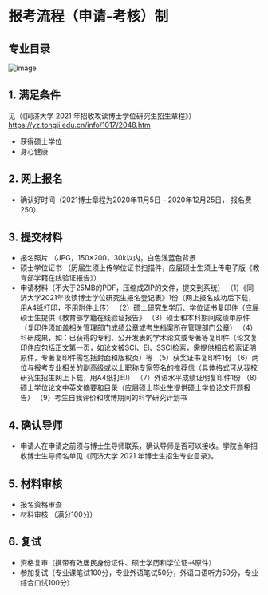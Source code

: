 # 报考流程（申请-考核）制

## 专业目录
![image](https://user-images.githubusercontent.com/71109255/120766909-4377a400-c54d-11eb-8cd3-5aedde6f97b6.png)

## 1. 满足条件 
见（《同济大学 2021 年招收攻读博士学位研究生招生章程》）
https://yz.tongji.edu.cn/info/1017/2048.htm
- 获得硕士学位
- 身心健康

## 2. 网上报名
- 确认好时间（2021博士章程为2020年11月5日 - 2020年12月25日， 报名费250）

## 3. 提交材料
- 报名照片 （JPG，150×200，30k以内，白色浅蓝色背景
- 硕士学位证书 （历届生须上传学位证书扫描件，应届硕士生须上传电子版《教育部学籍在线验证报告》）
- 申请材料（不大于25MB的PDF，压缩成ZIP的文件，提交到系统）
（1）《同济大学2021年攻读博士学位研究生报名登记表》1份（网上报名成功后下载，用A4纸打印，不用附件上传）
（2）硕士研究生学历、学位证书复印件（应届硕士生提供《教育部学籍在线验证报告》
（3）硕士和本科期间成绩单原件（复印件须加盖相关管理部门成绩公章或考生档案所在管理部门公章）
（4）科研成果，如：已获得的专利、公开发表的学术论文或专著等复印件（论文复印件应包括正文第一页，如论文被SCI、EI、SSCI检索，需提供相应检索证明原件，专著复印件需包括封面和版权页）等
（5）获奖证书复印件1份
（6）两位与报考专业相关的副高级或以上职称专家签名的推荐信（具体格式可从我校研究生招生网上下载，用A4纸打印）
（7）外语水平成绩证明复印件1份
（8）硕士学位论文中英文摘要和目录（应届硕士毕业生提供硕士学位论文开题报告）
（9）考生自我评价和攻博期间的科学研究计划书

## 4. 确认导师
- 申请人在申请之前须与博士生导师联系，确认导师是否可以接收。学院当年招收博士生导师名单见《同济大学 2021 年博士生招生专业目录》。

## 5. 材料审核
- 报名资格审查
- 材料审核 （满分100分）

## 6. 复试
- 资格复审（携带有效居民身份证件、硕士学历和学位证书原件）
- 参加复试（专业课笔试100分，专业外语笔试50分，外语口语听力50分，专业综合口试100分）

